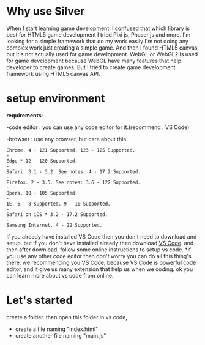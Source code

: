 # Why use Silver

When I start learning game development. I confused that which library is best for HTML5 game development I tried Pixi js, Phaser js and more. I'm looking for a simple framework that do my work easily I'm not doing any complex work just creating a simple game. And then I found HTML5 canvas, but it's not actually used for game development. WebGL or WebGL2 is used for game development because WebGL have many features that help developer to create games. But I tried to create game development framework using HTML5 canvas API.
# setup environment
**requirements**:

-code editor : you can use any code editor for it.(recommend : VS Code)

-browser : use any browser, but care about this

```
Chrome. 4 - 121 Supported. 123 - 125 Supported.
-
Edge * 12 - 120 Supported.
-
Safari. 3.1 - 3.2. See notes: 4 - 17.2 Supported.
-
Firefox. 2 - 3.5. See notes: 3.6 - 122 Supported.
-
Opera. 10 - 105 Supported.
-
IE. 6 - 8 supported. 9 - 10 Supported.
-
Safari on iOS * 3.2 - 17.2 Supported.
-
Samsung Internet. 4 - 22 Supported.
```

If you already have installed VS Code then you don't need to download and setup. but if you don't have installed already then download [VS Code](https://code.visualstudio.com/download).
and then after download, follow some online instructions to setup vs code.
*if you use any other code editor then don't worry you can do all this thing's there.
we recommending you VS Code, because VS Code is powerful code editor, and it give us many extension that help us when we coding. ok you can learn more about vs code from online.

# Let's started

create a folder. then open this folder in vs code,
- create a file naming "index.html"
- create another file naming "main.js"

